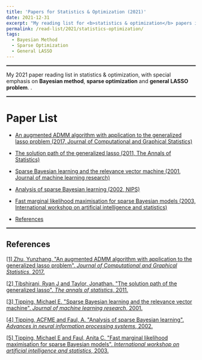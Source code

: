 ```yaml
---
title: 'Papers for Statistics & Optimization (2021)'
date: 2021-12-31
excerpt: "My reading list for <b>statistics & optimization</b> papers in 2021."
permalink: /read-list/2021/statistics-optimization/
tags:
  - Bayesian Method
  - Sparse Optimization
  - General LASSO
---
```


<hr style="height:0px;border:none;border-top:3px solid #555555;" />

My 2021 paper reading list in statistics & optimization, with special emphasis on **Bayesian method**, **sparse optimization** and **general LASSO problem**. . 

<hr style="height:0px;border:none;border-top:3px solid #555555;" />

# Paper List

* [An augmented ADMM algorithm with application to the generalized lasso problem (2017, Journal of Computational and Graphical Statistics)](#jump_1)

* [The solution path of the generalized lasso (2011, The Annals of Statistics)](#jump_2)

* [Sparse Bayesian learning and the relevance vector machine (2001, Journal of machine learning research)](#jump_3)

* [Analysis of sparse Bayesian learning (2002, NIPS)](#jump_4)

* [Fast marginal likelihood maximisation for sparse Bayesian models (2003, International workshop on artificial intelligence and statistics)](#jump_5)

* [References](#jump_reference)


<hr style="height:0px;border:none;border-top:3px solid #555555;" />

## <span id="jump_reference"> References</span>

[[1] Zhu, Yunzhang. "An augmented ADMM algorithm with application to the generalized lasso problem". *Journal of Computational and Graphical Statistics*, 2017.](https://www.tandfonline.com/doi/abs/10.1080/10618600.2015.1114491?casa_token=DE1-adlG2v8AAAAA:_KATDTd4o-sM59EiZ9BfurRXKUyoegiG-utOAAFTSAat-iKlyNWgnJR9YNTN7SKDXC8bIZ0ffFowQA)

[[2] Tibshirani, Ryan J and Taylor, Jonathan. "The solution path of the generalized lasso". *The annals of statistics*, 2011.](https://projecteuclid.org/journals/annals-of-statistics/volume-39/issue-3/The-solution-path-of-the-generalized-lasso/10.1214/11-AOS878.short)

[[3] Tipping, Michael E. "Sparse Bayesian learning and the relevance vector machine". *Journal of machine learning research*, 2001.](https://www.jmlr.org/papers/volume1/tipping01a/tipping01a.pdf?ref=https://githubhelp.com)

[[4] Tipping, ACFME and Faul, A. "Analysis of sparse Bayesian learning". *Advances in neural information processing systems*, 2002.](https://books.google.com/books?hl=zh-CN&lr=&id=PGrlRWV5-v0C&oi=fnd&pg=PA383&dq=Analysis+of+Sparse+Bayesian+Learning&ots=ax8N-zCLdo&sig=4nvf0mpcmPI21iujwGuLANE4014)

[[5] Tipping, Michael E and Faul, Anita C. "Fast marginal likelihood maximisation for sparse Bayesian models". *International workshop on artificial intelligence and statistics*, 2003.](http://proceedings.mlr.press/r4/tipping03a.html)